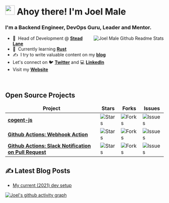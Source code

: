<h1>
  <img src="https://emojis.slackmojis.com/emojis/images/1531849430/4246/blob-sunglasses.gif?1531849430" width="30"/> Ahoy there! I'm Joel Male
</h1>

<h3 align="left">I'm a Backend Engineer, DevOps Guru, Leader and Mentor.</h3>

<img src="https://github-readme-stats.vercel.app/api?username=joelwmale&show_icons=true&theme=react&count_private=true&include_all_commits=true" alt="Joel Male Github Readme Stats" align="right" />

- :office: &nbsp;Head of Development @ **[Stead Lane]**
- :seedling: &nbsp;Currently learning **[Rust]**
- :writing_hand: &nbsp;I try to write valuable content on my **[blog]**
- Let's connect on :bird: **[Twitter]** and :computer: **[LinkedIn]**
- Visit my **[Website]**

<br>

## Open Source Projects
<table>
  <thead align="center">
    <tr border: none;>
      <td><b>Project</b></td>
      <td><b>Stars</b></td>
      <td><b>Forks</b></td>
      <td><b>Issues</b></td>
    </tr>
  </thead>
  <tbody>
    <tr>
	  <td><a href="https://github.com/joelwmale/cogent-js"><b>cogent-js</b></a></td>
      <td><img alt="Stars" src="https://img.shields.io/github/stars/joelwmale/cogent-js?style=flat-square&labelColor=343b41"/></td>
      <td><img alt="Forks" src="https://img.shields.io/github/forks/joelwmale/cogent-js?style=flat-square&labelColor=343b41"/></td>
      <td><img alt="Issues" src="https://img.shields.io/github/issues/joelwmale/cogent-js?style=flat-square&labelColor=343b41"/></td>
    </tr>
    <tr>
	    <td><a href="https://github.com/joelwmale/webhook-action"><b>Github Actions: Webhook Action</b></a></td>
      <td><img alt="Stars" src="https://img.shields.io/github/stars/joelwmale/webhook-action?style=flat-square&labelColor=343b41"/></td>
      <td><img alt="Forks" src="https://img.shields.io/github/forks/joelwmale/webhook-action?style=flat-square&labelColor=343b41"/></td>
      <td><img alt="Issues" src="https://img.shields.io/github/issues/joelwmale/webhook-action?style=flat-square&labelColor=343b41"/></td>
    </tr>
    <tr>
	    <td><a href="https://github.com/joelwmale/slack-notification-on-pull-request-action"><b>Github Actions: Slack Notification on Pull Request</b></a></td>
      <td><img alt="Stars" src="https://img.shields.io/github/stars/joelwmale/slack-notification-on-pull-request-action?style=flat-square&labelColor=343b41"/></td>
      <td><img alt="Forks" src="https://img.shields.io/github/forks/joelwmale/slack-notification-on-pull-request-action?style=flat-square&labelColor=343b41"/></td>
      <td><img alt="Issues" src="https://img.shields.io/github/issues/joelwmale/slack-notification-on-pull-request-action?style=flat-square&labelColor=343b41"/></td>
    </tr>
  </tbody>
</table>

## ✍️ Latest Blog Posts 
- [My current (2021) dev setup](https://joelmale.com/my-current-2021-development-setup/)

[Rust]: https://www.rust-lang.org/ "Rust"
[LinkedIn]: https://www.linkedin.com/in/joelwmale "LinkedIn"
[Twitter]: https://twitter.com/joelwmale "Twitter"
[Website]: https://joelmale.com "Website"
[Blog]: https://joelmale.com/blog "Blog"
[Stead Lane]: https://steadlane.com.au/ "Stead Lane"

[![Joel's github activity graph](https://activity-graph.herokuapp.com/graph?username=joelwmale&theme=react-dark)](https://github.com/joelwmale)
